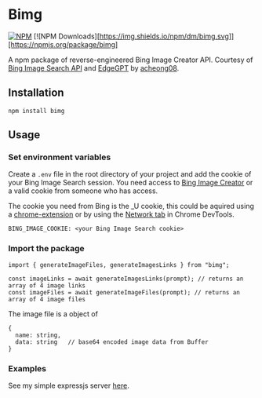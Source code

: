 # Bimg
[![NPM](https://img.shields.io/npm/v/bimg.svg)](https://www.npmjs.com/package/bimg)
[![NPM Downloads][https://img.shields.io/npm/dm/bimg.svg]][https://npmjs.org/package/bimg]

A npm package of reverse-engineered Bing Image Creator API. Courtesy of [Bing Image Search API](https://www.microsoft.com/cognitive-services/en-us/bing-image-search-api) and [EdgeGPT](https://github.com/acheong08/EdgeGPT) by [acheong08](https://github.com/acheong08).

## Installation

```
npm install bimg
```

## Usage

### Set environment variables
Create a `.env` file in the root directory of your project and add the cookie of your Bing Image Search session. You need access to [Bing Image Creator](https://www.bing.com/create) or a valid cookie from someone who has access.

The cookie you need from Bing is the _U cookie, this could be aquired using a [chrome-extension](https://chrome.google.com/webstore/detail/get-cookiestxt-locally/) or by using the [Network tab](https://developers.google.com/web/tools/chrome-devtools/network/) in Chrome DevTools.

```
BING_IMAGE_COOKIE: <your Bing Image Search cookie>
```

### Import the package

```
import { generateImageFiles, generateImagesLinks } from "bimg";

const imageLinks = await generateImagesLinks(prompt); // returns an array of 4 image links
const imageFiles = await generateImageFiles(prompt); // returns an array of 4 image files
```

The image file is a object of 
```
{
  name: string,
  data: string   // base64 encoded image data from Buffer
}
```

### Examples
See my simple expressjs server [here](https://github.com/nociza/bob/blob/main/src/routes/imgen.ts).
